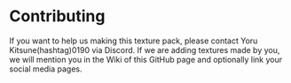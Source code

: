 # Contributing

If you want to help us making this texture pack, please contact Yoru Kitsune(hashtag)0190 via Discord.
If we are adding textures made by you, we will mention you in the Wiki of this GitHub page and optionally link your social media pages.
